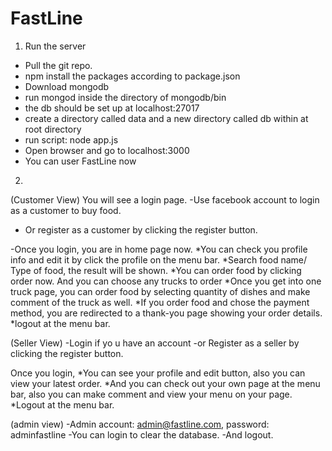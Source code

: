 # FastLine

1) Run the server
- Pull the git repo.
- npm install the packages according to package.json
- Download mongodb
- run mongod inside the directory of mongodb/bin
- the db should be set up at localhost:27017
- create a directory called data and a new directory called db within at root directory
- run script: node app.js
- Open browser and go to localhost:3000
- You can user FastLine now

2) 
(Customer View)
You will see a login page.
-Use facebook account to login as a customer to buy food.
- Or register as a customer by clicking the register button.

-Once you login, you are in home page now.
*You can check you profile info and edit it by click the profile on the menu bar.
*Search food name/ Type of food, the result will be shown.
*You can order food by clicking order now. And you can choose any trucks to order
*Once you get into one truck page, you can order food by selecting quantity of dishes and 
  make comment of the truck as well.
*If you order food and chose the payment method, you are redirected to a thank-you page showing your order details.
*logout at the menu bar.

(Seller View)
-Login if yo u have an account
-or Register as a seller by clicking the register button.

Once you login,
*You can see your profile and edit button, also you can view your latest order.
*And you can check out your own page at the menu bar, also you can make comment and view your menu on your page.
*Logout at the menu bar.

(admin view)
-Admin account: admin@fastline.com, password: adminfastline
-You can login to clear the database.
-And logout.


